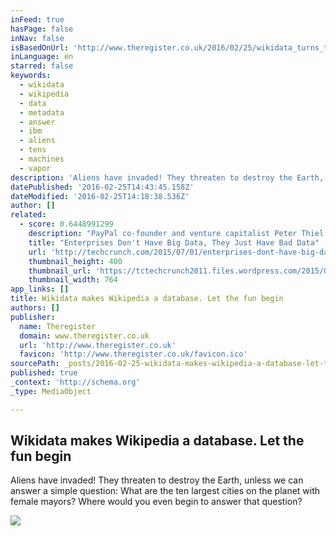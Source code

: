 ```yaml
---
inFeed: true
hasPage: false
inNav: false
isBasedOnUrl: 'http://www.theregister.co.uk/2016/02/25/wikidata_turns_the_world_into_a_database/?mt=1456408828593'
inLanguage: en
starred: false
keywords:
  - wikidata
  - wikipedia
  - data
  - metadata
  - answer
  - ibm
  - aliens
  - tens
  - machines
  - vapor
description: 'Aliens have invaded! They threaten to destroy the Earth, unless we can answer a simple question: What are the ten largest cities on the planet with female mayors? Where would you even begin to answer that question?'
datePublished: '2016-02-25T14:43:45.158Z'
dateModified: '2016-02-25T14:18:38.536Z'
author: []
related:
  - score: 0.6448991299
    description: "PayPal co-founder and venture capitalist Peter Thiel commonly harps on the tech community for overusing buzzwords like \"cloud\" and \"big data.\" He's not the only one who's been saying this, but the message still doesn't appear to be sinking in with most enterprises."
    title: "Enterprises Don't Have Big Data, They Just Have Bad Data"
    url: 'http://techcrunch.com/2015/07/01/enterprises-dont-have-big-data-they-just-have-bad-data/'
    thumbnail_height: 400
    thumbnail_url: 'https://tctechcrunch2011.files.wordpress.com/2015/07/baddata.jpg?w=764&h=400&crop=1'
    thumbnail_width: 764
app_links: []
title: Wikidata makes Wikipedia a database. Let the fun begin
authors: []
publisher:
  name: Theregister
  domain: www.theregister.co.uk
  url: 'http://www.theregister.co.uk'
  favicon: 'http://www.theregister.co.uk/favicon.ico'
sourcePath: _posts/2016-02-25-wikidata-makes-wikipedia-a-database-let-the-fun-begin.md
published: true
_context: 'http://schema.org'
_type: MediaObject

---
```

<article style=""><h1>Wikidata makes Wikipedia a database. Let the fun begin</h1><p>Aliens have invaded! They threaten to destroy the Earth, unless we can answer a simple question: What are the ten largest cities on the planet with female mayors? Where would you even begin to answer that question?</p><img src="https://s3-us-west-2.amazonaws.com/the-grid-img/p/e1ce1f1d96c57b5736e235c39cbd3594bf90e5aa.jpg" /></article>